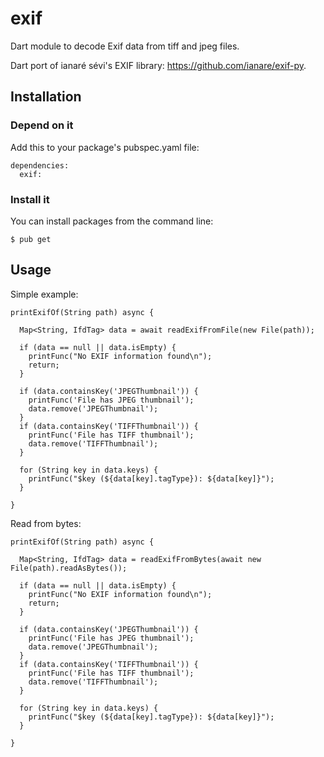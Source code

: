 # exif

Dart module to decode Exif data from tiff and jpeg files.

Dart port of ianaré sévi's EXIF library: <https://github.com/ianare/exif-py>.

## Installation

### Depend on it
Add this to your package's pubspec.yaml file:

```
dependencies:
  exif: 
```

### Install it
You can install packages from the command line:
```
$ pub get
```

## Usage

Simple example:
```
printExifOf(String path) async {

  Map<String, IfdTag> data = await readExifFromFile(new File(path));

  if (data == null || data.isEmpty) {
    printFunc("No EXIF information found\n");
    return;
  }

  if (data.containsKey('JPEGThumbnail')) {
    printFunc('File has JPEG thumbnail');
    data.remove('JPEGThumbnail');
  }
  if (data.containsKey('TIFFThumbnail')) {
    printFunc('File has TIFF thumbnail');
    data.remove('TIFFThumbnail');
  }

  for (String key in data.keys) {
    printFunc("$key (${data[key].tagType}): ${data[key]}");
  }
  
}
```

Read from bytes:
```
printExifOf(String path) async {

  Map<String, IfdTag> data = readExifFromBytes(await new File(path).readAsBytes());

  if (data == null || data.isEmpty) {
    printFunc("No EXIF information found\n");
    return;
  }

  if (data.containsKey('JPEGThumbnail')) {
    printFunc('File has JPEG thumbnail');
    data.remove('JPEGThumbnail');
  }
  if (data.containsKey('TIFFThumbnail')) {
    printFunc('File has TIFF thumbnail');
    data.remove('TIFFThumbnail');
  }

  for (String key in data.keys) {
    printFunc("$key (${data[key].tagType}): ${data[key]}");
  }
  
}
```